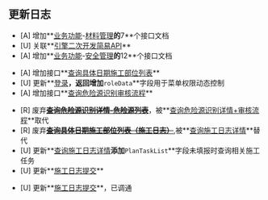 ## 更新日志

<!--sec data-title="2018-11-30" data-id="20181130" data-show=true ces-->

* [A] 增加**[业务功能](api/business/README.md)-[材料管理](api/business/MaterialMng/README.md)**的**7**个接口文档
* [U] 关联**[引擎二次开发简易API](api/other/README.md)**
* [A] 增加**[业务功能](api/business/README.md)-[安全管理](api/business/SafeWork/README.md)**的**12**个接口文档

<!--endsec-->

<!--sec data-title="2018-12-03" data-id="20181203" data-show=true ces-->

* [A] 增加接口**[查询具体日期施工部位列表](api/business/Progress/GetconstructionSites.md)**
* [U] 更新**[登录](api/login/login.md)**，返回增加**`roleData`**字段用于菜单权限动态控制
* [A] 增加接口**[查询危险源识别审核流程](api/business/SafeWork/GetHazardIdentificationVerificationProcess.md)**

<!--endsec-->

<!--sec data-title="2018-12-07" data-id="20181207" data-show=true ces-->

- [R] 废弃~~**[查询危险源识别详情-危险源列表](api/business/SafeWork/getHazardIdentificationInfo.md)**~~，被**[查询危险源识别详情+审核流程](api/business/SafeWork/GetHazardIdentificationVerificationProcess.md)**取代
- [R] 废弃~~**[查询具体日期施工部位列表（施工日志）](api/business/Progress/GetconstructionSites.md)**~~,被**[查询施工日志详情](api/business/Progress/GetConstructMonthLogInfo.md)**替代
- [U] 更新**[查询施工日志详情](api/business/Progress/GetConstructMonthLogInfo.md)**添加**`PlanTaskList`**字段未填报时查询相关施工任务
- [U] 更新**[施工日志提交](api/business/Progress/submitConstructMonthLog.md)**

<!--endsec-->

<!--sec data-title="2018-12-18" data-id="20181218" data-show=true ces-->

- [U] 更新**[施工日志提交](api/business/Progress/submitConstructMonthLog.md)**，已调通

<!--endsec-->